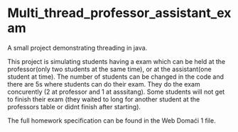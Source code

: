 # Multi_thread_professor_assistant_exam
A small project demonstrating threading in java.

This project is simulating students having a exam which can be held at the professor(only two students at the same time),
or at the assistant(one student at time). The number of students can be changed in the code and there are 5s where students
can do their exam. They do the exam concurently (2 at professor and 1 at asssitang). Some students will not get to finish 
their exam (they waited to long for another student at the professors table or didnt finish after starting).

The full homework specification can be found in the Web Domaći 1 file.

